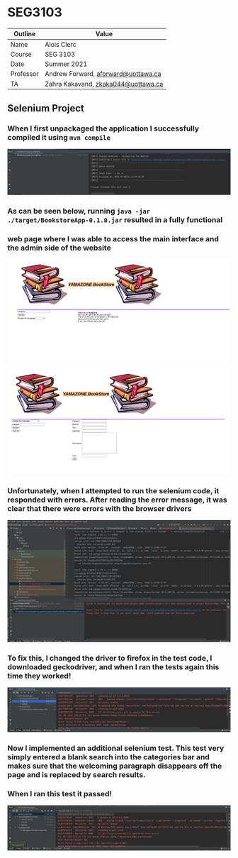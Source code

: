 # SEG3103

| Outline | Value |
| --- | --- |
| Name | Alois Clerc |
| Course | SEG 3103 |
| Date | Summer 2021 |
| Professor | Andrew Forward, aforward@uottawa.ca |
| TA | Zahra Kakavand, zkaka044@uottawa.ca |


## Selenium Project

### When I first unpackaged the application I successfully compiled it using `mvn compile`
![](maven_compile.png)

### As can be seen below, running `java -jar ./target/BookstoreApp-0.1.0.jar` resulted in a fully functional 
### web page where I was able to access the main interface and the admin side of the website
![](yamazone.png)

![](yamazone_admin.png)

### Unfortunately, when I attempted to run the selenium code, it responded with errors. After reading the error message, it was clear that there were errors with the browser drivers
![](selenium_error.png)

### To fix this, I changed the driver to firefox in the test code, I downloaded geckodriver, and when I ran the tests again this time they worked!
![](successful_maven.png)

### Now I implemented an additional selenium test. This test very simply entered a blank search into the categories bar and makes sure that the welcoming paragraph disappears off the page and is replaced by search results.
### When I ran this test it passed!
![](all_tests_passed.png)